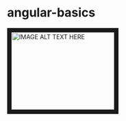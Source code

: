 # angular-basics
<a href="http://www.youtube.com/watch?feature=player_embedded&v=-QWYyBaQPh0
" target="_blank"><img src="http://img.youtube.com/vi/-QWYyBaQPh0/0.jpg" 
alt="IMAGE ALT TEXT HERE" width="240" height="180" border="10" /></a>
